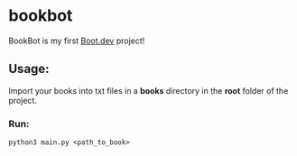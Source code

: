 # bookbot

BookBot is my first [Boot.dev](https://www.boot.dev) project!

## Usage: 

Import your books into txt files in a __books__ directory in the __root__ folder of the project.

### Run:
```
python3 main.py <path_to_book>
```

